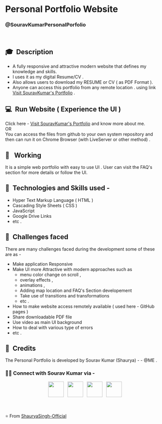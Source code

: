 
# Personal Portfolio Website 
### @SouravKumarPersonalPorfolio 

<br>

## 🎓 &nbsp;Description

- A fully responsive and attractive modern website that defines my knowledge and skills.
- I uses it as my digital Resume/CV .
- Also allows users to download my RESUME or CV ( as PDF Format ).
- Anyone can access this portfolio from any remote location .
using link [Visit SouravKumar's Portfolio](http://google.com "Sourav Kumar's Personal Portfolio") .



## 💻 &nbsp;Run Website ( Experience the UI )

Click here -  [Visit SouravKumar's Portfolio](http://google.com "Sourav Kumar's Personal Portfolio") and know more about me.  
OR  
You can access the files from github to your own system repository and then can run it on Chrome Browser (with LiveServer or other method) .




## 🤔 &nbsp; Working 

It is a simple web portfolio with easy to use UI . User can visit the FAQ's section for more details or follow the UI.



## 🔧 &nbsp;Technologies and Skills used - 

- Hyper Text Markup Language ( HTML )
- Cascading Style Sheets  ( CSS )
- JavaScript
- Google Drive Links
- etc .


## 💬 &nbsp;Challenges faced

There are many challenges faced during the development some of these are as - 
- Make application Responsive
- Make UI more Attractive with modern approaches such as   
  -  menu color change on scroll ,
  -  overlay effects ,
  -  animations ,
  -  Adding map location and FAQ's Section developement
  -  Take use of transitions and transformations
  -  etc . 
- How to make website access remotely available ( used here -  GitHub pages )
- Share downloadable PDF file
- Use video as main UI background
- How to deal with various type of errors
- etc . 


## 💼 &nbsp;Credits
The Personal Portfolio is developed by Sourav Kumar (Shaurya)   - - @ME .
<h3> 🤝🏻 Connect with Sourav Kumar via -  </h3>

<p align="center">
&nbsp; <a href="https://twitter.com/ShauryaSingh_SK" target="_blank" rel="noopener noreferrer"><img src="https://img.icons8.com/plasticine/100/000000/twitter.png" width="50" /></a>  
&nbsp; <a href="https://www.facebook.com/skumar.varshney.507/" target="_blank" rel="noopener noreferrer"><img src="https://img.icons8.com/plasticine/100/000000/facebook-new.png" width="50" /></a>  
&nbsp; <a href="https://www.linkedin.com/in/imshauryasingh/" target="_blank" rel="noopener noreferrer"><img src="https://img.icons8.com/plasticine/100/000000/linkedin.png" width="50" /></a>
&nbsp; <a href="mailto:souravk48560gmail.com" target="_blank" rel="noopener noreferrer"><img src="https://img.icons8.com/plasticine/100/000000/gmail.png"  width="50" /></a>
</p>


<br><br>
⭐️ From [ShauryaSingh-Official](https://github.com/ShauryaSingh-Official)

   
